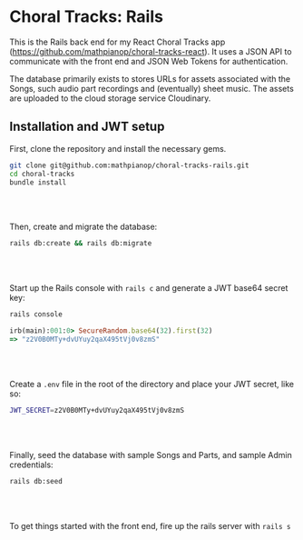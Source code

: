 # Choral Tracks: Rails

This is the Rails back end for my React Choral Tracks app (https://github.com/mathpianop/choral-tracks-react). It uses a JSON API to communicate with the front end and JSON Web Tokens for authentication.

The database primarily exists to stores URLs for assets associated with the Songs, such audio part recordings and (eventually) sheet music. The assets are uploaded to the cloud storage service Cloudinary.

## Installation and JWT setup

First, clone the repository and install the necessary gems.

```bash
git clone git@github.com:mathpianop/choral-tracks-rails.git
cd choral-tracks
bundle install
```
<br>
<br>

Then, create and migrate the database:

```bash
rails db:create && rails db:migrate
```
<br>
<br>

Start up the Rails console with `rails c` and generate a JWT base64 secret key:

```bash
rails console
```

```ruby
irb(main):001:0> SecureRandom.base64(32).first(32)
=> "z2V0B0MTy+dvUYuy2qaX495tVj0v8zmS"
```
<br>
<br>

Create a `.env` file in the root of the directory and place your JWT secret, like so:

```bash
JWT_SECRET=z2V0B0MTy+dvUYuy2qaX495tVj0v8zmS
```
<br>
<br>

Finally, seed the database with sample Songs and Parts, and sample Admin credentials:
```bash
rails db:seed
```
<br>
<br>

To get things started with the front end, fire up the rails server with `rails s`